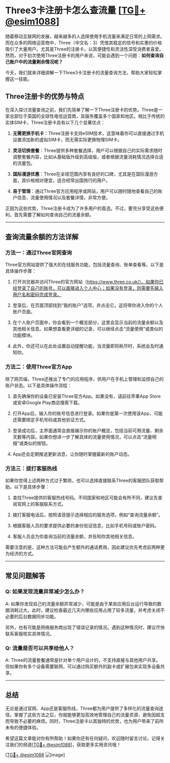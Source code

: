 # Three3卡注册卡怎么查流量 [[TG💪+ @esim1088](https://t.me/s/esim1088)]

随着移动互联网的发展，越来越多的人选择使用手机流量来满足日常的上网需求。而在众多的网络运营商中，Three（中文名：3）凭借其稳定的信号和实惠的价格吸引了大量用户。尤其是Three的注册卡，以其便捷性和灵活性深受消费者喜爱。然而，对于初次使用Three注册卡的用户来说，可能会遇到一个问题：**如何查询自己账户中的流量剩余情况呢？**

今天，我们就来详细讲解一下Three3卡注册卡的流量查询方法，帮助大家轻松掌握这一技能。

## Three注册卡的优势与特点

在深入探讨流量查询之前，我们先简单了解一下Three注册卡的优势。Three是一家总部位于英国的全球性电信运营商，其服务覆盖多个国家和地区。相比于传统的实体SIM卡，Three注册卡具有以下几个显著优点：

1. **无需更换手机卡**：Three注册卡支持eSIM技术，这意味着你可以直接通过手机设置添加新的虚拟SIM卡，而无需实际更换物理SIM卡。
   
2. **灵活切换套餐**：Three提供多种套餐选择，用户可以根据自己的实际需求随时调整套餐内容，比如从基础版升级到高级版，或者根据流量消耗情况选择合适的流量包。

3. **国际漫游优惠**：Three在全球范围内享有良好的口碑，尤其是在国际漫游方面，其价格相对便宜，适合经常出国旅行的用户。

4. **易于管理**：通过Three官方应用程序或网站，用户可以随时随地查看自己的账户信息、流量使用情况以及套餐详情，非常方便。

正因为这些优势，Three注册卡成为了许多用户的首选。不过，要充分享受这些便利，首先需要了解如何查询自己的流量余额。

---

## 查询流量余额的方法详解

### 方法一：通过Three官网查询

Three官方网站提供了强大的在线服务功能，包括流量查询、账单查看等。以下是具体操作步骤：

1. 打开浏览器并访问Three的官方网站（https://www.three.co.uk/）。如果你已经登录了自己的账号，可以直接进入个人中心；如果没有登录，则需要先输入用户名和密码完成登录。

2. 登录后，在页面顶部找到“我的账户”选项，并点击它。这将带你进入你的个人账户页面。

3. 在个人账户页面中，你会看到一个概览部分，这里会显示当前的流量余额以及其他相关信息。如果想查看更详细的记录，可以继续点击“流量使用”或类似的功能模块。

4. 此外，你还可以在此处设置自动提醒功能，当流量即将耗尽时，系统会及时通知你。

### 方法二：使用Three官方App

除了网页端，Three还推出了专门的应用程序，供用户在手机上管理和监控自己的账户状态。以下是具体操作流程：

1. 首先确保你的设备已安装Three官方App。如果没有，请前往苹果App Store或安卓Google Play商店搜索下载。

2. 打开App后，输入你的账号信息进行登录。如果你是第一次使用该App，可能还需要绑定手机号码或其他验证方式。

3. 登录成功后，主界面通常会直接展示你的账户概览，包括当前可用流量、剩余天数等内容。如果你想进一步了解具体的流量使用情况，可以点击“流量明细”或类似的按钮。

4. App还会定期推送更新消息，让你随时掌握最新的账户动态。

### 方法三：拨打客服热线

如果你觉得上述两种方式过于繁琐，也可以选择直接联系Three的客服团队获取帮助。以下是具体步骤：

1. 查找Three提供的客服热线号码。不同国家和地区可能会有所不同，建议先查阅官网上的客服联系方式。

2. 拨打客服电话后，按照语音提示选择相应的服务选项，例如“查询流量余额”。

3. 根据客服人员的要求提供必要的身份验证信息，比如手机号码或账户密码。

4. 客服人员会为你查询当前的流量余额，并告知你其他相关信息。

需要注意的是，这种方法可能会产生额外的通话费用，因此建议优先考虑前两种更为经济的方式。

---

## 常见问题解答

### Q: 如果发现流量异常减少怎么办？

A: 如果你发现自己的流量余额异常减少，可能是由于某些应用后台运行导致的数据消耗过大。此时，建议检查最近几天内哪些应用占用了较多流量，并考虑关闭不必要的后台数据同步功能。

另外，也有可能是网络服务商出现了错误记录的情况。遇到这种情况时，建议尽快联系客服核实具体情况。

### Q: 流量是否可以共享给他人？

A: Three的流量套餐通常是针对单个用户设计的，不支持直接与其他用户共享。但如果你有多个设备需要联网，可以通过购买额外的副卡或扩展包来实现多设备共享。

---

## 总结

无论是通过官网、App还是客服热线，Three都为用户提供了多样化的流量查询途径。掌握了这些方法之后，你就能够更加高效地管理自己的流量资源，避免因超支而导致不必要的麻烦。同时，Three注册卡以其独特的优势，也为用户带来了前所未有的便捷体验。

希望这篇文章能对你有所帮助！如果你还有任何疑问，欢迎随时留言讨论。记得关注我们的频道[[TG💪+ @esim1088](https://t.me/s/esim1088)]，获取更多实用资讯哦！

[[TG💪+ @esim1088](https://t.me/s/esim1088) ![Image](https://i.postimg.cc/4NQfJmqS/Snipaste-2025-05-13-00-14-12.png)]